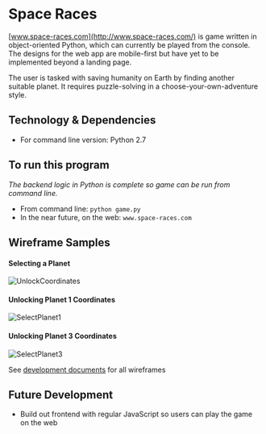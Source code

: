 # Space Races
[www.space-races.com](http://www.space-races.com/) is game written in object-oriented Python, which can currently be played from the console. The designs for the web app are mobile-first but have yet to be implemented beyond a landing page.

The user is tasked with saving humanity on Earth by finding another suitable planet. It requires puzzle-solving in a choose-your-own-adventure style.


## Technology & Dependencies
* For command line version: Python 2.7


## To run this program
*The backend logic in Python is complete so game can be run from command line.*
* From command line: `python game.py`
* In the near future, on the web: `www.space-races.com`


## Wireframe Samples

#### Selecting a Planet
![UnlockCoordinates](https://res.cloudinary.com/dckkkjkuz/image/upload/c_scale,w_400/v1509154912/space-races/SelectPuzzle.png)


#### Unlocking Planet 1 Coordinates
![SelectPlanet1](https://res.cloudinary.com/dckkkjkuz/image/upload/c_scale,w_400/v1509161143/space-races/UnlockPlanet1.png)


#### Unlocking Planet 3 Coordinates
![SelectPlanet3](https://res.cloudinary.com/dckkkjkuz/image/upload/c_scale,w_400/v1509154921/space-races/UnlockPlanet3.png)


See [development documents][docs] for all wireframes

[docs]: docs/


## Future Development
* Build out frontend with regular JavaScript so users can play the game on the web
